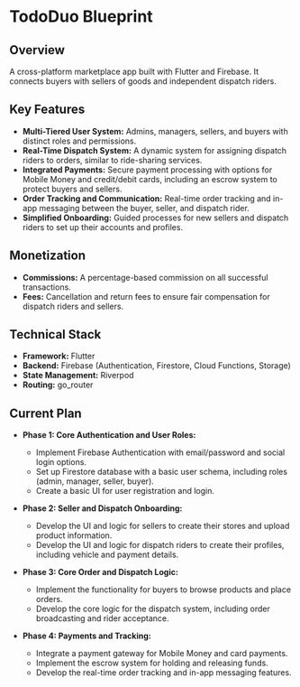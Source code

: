 # TodoDuo Blueprint

## Overview

A cross-platform marketplace app built with Flutter and Firebase. It connects buyers with sellers of goods and independent dispatch riders.

## Key Features

*   **Multi-Tiered User System:** Admins, managers, sellers, and buyers with distinct roles and permissions.
*   **Real-Time Dispatch System:** A dynamic system for assigning dispatch riders to orders, similar to ride-sharing services.
*   **Integrated Payments:** Secure payment processing with options for Mobile Money and credit/debit cards, including an escrow system to protect buyers and sellers.
*   **Order Tracking and Communication:** Real-time order tracking and in-app messaging between the buyer, seller, and dispatch rider.
*   **Simplified Onboarding:** Guided processes for new sellers and dispatch riders to set up their accounts and profiles.

## Monetization

*   **Commissions:** A percentage-based commission on all successful transactions.
*   **Fees:** Cancellation and return fees to ensure fair compensation for dispatch riders and sellers.

## Technical Stack

*   **Framework:** Flutter
*   **Backend:** Firebase (Authentication, Firestore, Cloud Functions, Storage)
*   **State Management:** Riverpod
*   **Routing:** go_router

## Current Plan

*   **Phase 1: Core Authentication and User Roles:**
    *   Implement Firebase Authentication with email/password and social login options.
    *   Set up Firestore database with a basic user schema, including roles (admin, manager, seller, buyer).
    *   Create a basic UI for user registration and login.

*   **Phase 2: Seller and Dispatch Onboarding:**
    *   Develop the UI and logic for sellers to create their stores and upload product information.
    *   Develop the UI and logic for dispatch riders to create their profiles, including vehicle and payment details.

*   **Phase 3: Core Order and Dispatch Logic:**
    *   Implement the functionality for buyers to browse products and place orders.
    *   Develop the core logic for the dispatch system, including order broadcasting and rider acceptance.

*   **Phase 4: Payments and Tracking:**
    *   Integrate a payment gateway for Mobile Money and card payments.
    *   Implement the escrow system for holding and releasing funds.
    *   Develop the real-time order tracking and in-app messaging features.
